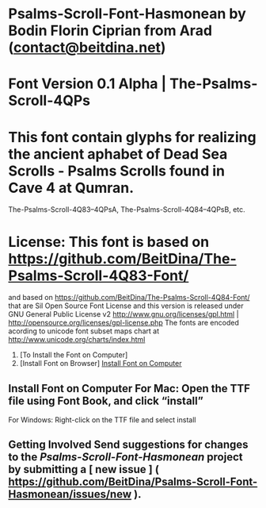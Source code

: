 # Psalms-Scroll-Font-Hasmonean by Bodin Florin Ciprian from Arad (contact@beitdina.net)
   
# Font Version 0.1 Alpha | The-Psalms-Scroll-4QPs
   
# This font contain glyphs for realizing the ancient aphabet of Dead Sea Scrolls - Psalms Scrolls found in Cave 4 at Qumran.
The-Psalms-Scroll-4Q83–4QPsA, The-Psalms-Scroll-4Q84–4QPsB, etc. 
   
# License: This font is based on https://github.com/BeitDina/The-Psalms-Scroll-4Q83-Font/ 
and based on https://github.com/BeitDina/The-Psalms-Scroll-4Q84-Font/ 
that are Sil Open Source Font License and this version is released under GNU General Public License v2
http://www.gnu.org/licenses/gpl.html | http://opensource.org/licenses/gpl-license.php
The fonts are encoded acording to unicode font subset maps chart at http://www.unicode.org/charts/index.html
   
1. [To Install the Font on Computer]     
2. [Install Font on Browser]   [Install Font on Computer]( #install-font-on-computer ) 
   
## Install Font on Computer    For Mac: Open the TTF file using Font Book, and click “install”
    
For Windows: Right-click on the TTF file and select install 
    
## Getting Involved  Send suggestions for changes to the *Psalms-Scroll-Font-Hasmonean* project by submitting a [ new issue ] ( https://github.com/BeitDina/Psalms-Scroll-Font-Hasmonean/issues/new ).
   
